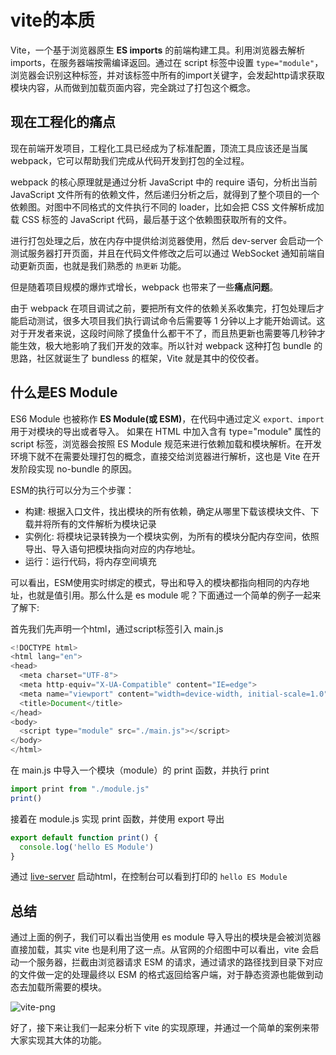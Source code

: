 # vite的本质
Vite，一个基于浏览器原生 **ES imports** 的前端构建工具。利用浏览器去解析 imports，在服务器端按需编译返回。通过在 script 标签中设置 `type="module"`，浏览器会识别这种标签，并对该标签中所有的import关键字，会发起http请求获取模块内容，从而做到加载页面内容，完全跳过了打包这个概念。
<!-- 
![](https://pic3.zhimg.com/80/v2-be21ccda836ca3ff547af801b3fae9f2_1440w.webp)
![](https://pic1.zhimg.com/80/v2-88b66eb443afbbb47081b99447c3f744_1440w.webp) -->
## 现在工程化的痛点
现在前端开发项目，工程化工具已经成为了标准配置，顶流工具应该还是当属 webpack，它可以帮助我们完成从代码开发到打包的全过程。

webpack 的核心原理就是通过分析 JavaScript 中的 require 语句，分析出当前 JavaScript 文件所有的依赖文件，然后递归分析之后，就得到了整个项目的一个依赖图。对图中不同格式的文件执行不同的 loader，比如会把 CSS 文件解析成加载 CSS 标签的 JavaScript 代码，最后基于这个依赖图获取所有的文件。

进行打包处理之后，放在内存中提供给浏览器使用，然后 dev-server 会启动一个测试服务器打开页面，并且在代码文件修改之后可以通过 WebSocket 通知前端自动更新页面，也就是我们熟悉的 `热更新` 功能。


但是随着项目规模的爆炸式增长，webpack 也带来了一些**痛点问题**。

由于 webpack 在项目调试之前，要把所有文件的依赖关系收集完，打包处理后才能启动测试，很多大项目我们执行调试命令后需要等 1 分钟以上才能开始调试。这对于开发者来说，这段时间除了摸鱼什么都干不了，而且热更新也需要等几秒钟才能生效，极大地影响了我们开发的效率。所以针对 webpack 这种打包 bundle 的思路，社区就诞生了 bundless 的框架，Vite 就是其中的佼佼者。

## 什么是ES Module
ES6 Module 也被称作 **ES Module(或 ESM)**，在代码中通过定义 `export、import` 用于对模块的导出或者导入。
如果在 HTML 中加入含有 type="module" 属性的 script 标签，浏览器会按照 ES Module 规范来进行依赖加载和模块解析。在开发环境下就不在需要处理打包的概念，直接交给浏览器进行解析，这也是 Vite 在开发阶段实现 no-bundle 的原因。

ESM的执行可以分为三个步骤：

* 构建: 根据入口文件，找出模块的所有依赖，确定从哪里下载该模块文件、下载并将所有的文件解析为模块记录
* 实例化: 将模块记录转换为一个模块实例，为所有的模块分配内存空间，依照导出、导入语句把模块指向对应的内存地址。
* 运行：运行代码，将内存空间填充

可以看出，ESM使用实时绑定的模式，导出和导入的模块都指向相同的内存地址，也就是值引用。那么什么是 es module 
呢？下面通过一个简单的例子一起来了解下:

首先我们先声明一个html，通过script标签引入 main.js
```js
<!DOCTYPE html>
<html lang="en">
<head>
  <meta charset="UTF-8">
  <meta http-equiv="X-UA-Compatible" content="IE=edge">
  <meta name="viewport" content="width=device-width, initial-scale=1.0">
  <title>Document</title>
</head>
<body>
  <script type="module" src="./main.js"></script>
</body>
</html>
```
在 main.js 中导入一个模块（module）的 print 函数，并执行 print
```js
import print from "./module.js"
print()
```
接着在 module.js 实现 print 函数，并使用 export 导出
```js
export default function print() {
  console.log('hello ES Module')
}
```
通过 [live-server](https://www.freecodecamp.org/chinese/news/vscode-live-server-auto-refresh-browser/) 启动html，在控制台可以看到打印的 `hello ES Module`

## 总结
通过上面的例子，我们可以看出当使用 es module 导入导出的模块是会被浏览器直接加载，其实 vite 也是利用了这一点。从官网的介绍图中可以看出，vite 会启动一个服务器，拦截由浏览器请求 ESM 的请求，通过请求的路径找到目录下对应的文件做一定的处理最终以 ESM 的格式返回给客户端，对于静态资源也能做到动态去加载所需要的模块。

![vite-png](https://pic3.zhimg.com/80/v2-be21ccda836ca3ff547af801b3fae9f2_1440w.webp)

好了，接下来让我们一起来分析下 vite 的实现原理，并通过一个简单的案例来带大家实现其大体的功能。